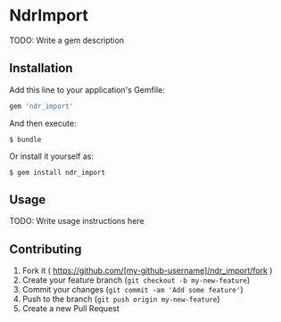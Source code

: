 # NdrImport

TODO: Write a gem description

## Installation

Add this line to your application's Gemfile:

```ruby
gem 'ndr_import'
```

And then execute:

    $ bundle

Or install it yourself as:

    $ gem install ndr_import

## Usage

TODO: Write usage instructions here

## Contributing

1. Fork it ( https://github.com/[my-github-username]/ndr_import/fork )
2. Create your feature branch (`git checkout -b my-new-feature`)
3. Commit your changes (`git commit -am 'Add some feature'`)
4. Push to the branch (`git push origin my-new-feature`)
5. Create a new Pull Request
